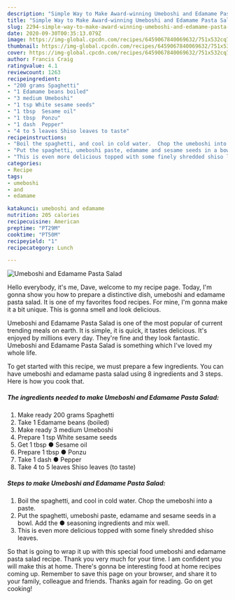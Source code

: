 ```yaml
---
description: "Simple Way to Make Award-winning Umeboshi and Edamame Pasta Salad"
title: "Simple Way to Make Award-winning Umeboshi and Edamame Pasta Salad"
slug: 2294-simple-way-to-make-award-winning-umeboshi-and-edamame-pasta-salad
date: 2020-09-30T00:35:13.079Z
image: https://img-global.cpcdn.com/recipes/6459067840069632/751x532cq70/umeboshi-and-edamame-pasta-salad-recipe-main-photo.jpg
thumbnail: https://img-global.cpcdn.com/recipes/6459067840069632/751x532cq70/umeboshi-and-edamame-pasta-salad-recipe-main-photo.jpg
cover: https://img-global.cpcdn.com/recipes/6459067840069632/751x532cq70/umeboshi-and-edamame-pasta-salad-recipe-main-photo.jpg
author: Francis Craig
ratingvalue: 4.1
reviewcount: 1263
recipeingredient:
- "200 grams Spaghetti"
- "1 Edamame beans boiled"
- "3 medium Umeboshi"
- "1 tsp White sesame seeds"
- "1 tbsp  Sesame oil"
- "1 tbsp  Ponzu"
- "1 dash  Pepper"
- "4 to 5 leaves Shiso leaves to taste"
recipeinstructions:
- "Boil the spaghetti, and cool in cold water.  Chop the umeboshi into a paste."
- "Put the spaghetti, umeboshi paste, edamame and sesame seeds in a bowl. Add the ● seasoning ingredients and mix well."
- "This is even more delicious topped with some finely shredded shiso leaves."
categories:
- Recipe
tags:
- umeboshi
- and
- edamame

katakunci: umeboshi and edamame 
nutrition: 205 calories
recipecuisine: American
preptime: "PT29M"
cooktime: "PT50M"
recipeyield: "1"
recipecategory: Lunch

---
```



![Umeboshi and Edamame Pasta Salad](https://img-global.cpcdn.com/recipes/6459067840069632/751x532cq70/umeboshi-and-edamame-pasta-salad-recipe-main-photo.jpg)

Hello everybody, it's me, Dave, welcome to my recipe page. Today, I'm gonna show you how to prepare a distinctive dish, umeboshi and edamame pasta salad. It is one of my favorites food recipes. For mine, I'm gonna make it a bit unique. This is gonna smell and look delicious.

Umeboshi and Edamame Pasta Salad is one of the most popular of current trending meals on earth. It is simple, it is quick, it tastes delicious. It's enjoyed by millions every day. They're fine and they look fantastic. Umeboshi and Edamame Pasta Salad is something which I've loved my whole life.




To get started with this recipe, we must prepare a few ingredients. You can have umeboshi and edamame pasta salad using 8 ingredients and 3 steps. Here is how you cook that.

<!--inarticleads1-->

##### The ingredients needed to make Umeboshi and Edamame Pasta Salad:

1. Make ready 200 grams Spaghetti
1. Take 1 Edamame beans (boiled)
1. Make ready 3 medium Umeboshi
1. Prepare 1 tsp White sesame seeds
1. Get 1 tbsp ● Sesame oil
1. Prepare 1 tbsp ● Ponzu
1. Take 1 dash ● Pepper
1. Take 4 to 5 leaves Shiso leaves (to taste)




<!--inarticleads2-->

##### Steps to make Umeboshi and Edamame Pasta Salad:

1. Boil the spaghetti, and cool in cold water.  Chop the umeboshi into a paste.
1. Put the spaghetti, umeboshi paste, edamame and sesame seeds in a bowl. Add the ● seasoning ingredients and mix well.
1. This is even more delicious topped with some finely shredded shiso leaves.




So that is going to wrap it up with this special food umeboshi and edamame pasta salad recipe. Thank you very much for your time. I am confident you will make this at home. There's gonna be interesting food at home recipes coming up. Remember to save this page on your browser, and share it to your family, colleague and friends. Thanks again for reading. Go on get cooking!
